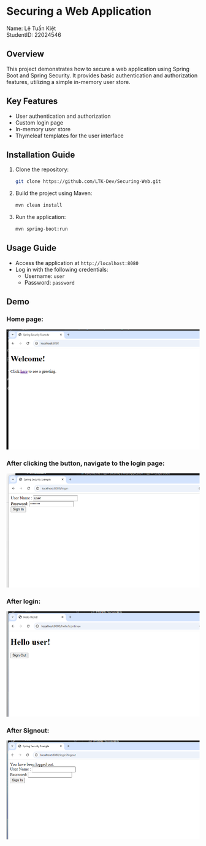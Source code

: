 # Securing a Web Application

Name: Lê Tuấn Kiệt  
StudentID: 22024546

## Overview
This project demonstrates how to secure a web application using Spring Boot and Spring Security. It provides basic authentication and authorization features, utilizing a simple in-memory user store.

## Key Features
- User authentication and authorization
- Custom login page
- In-memory user store
- Thymeleaf templates for the user interface

## Installation Guide
1. Clone the repository:
    ```sh
    git clone https://github.com/LTK-Dev/Securing-Web.git
    ```

2. Build the project using Maven:
    ```sh
    mvn clean install
    ```

3. Run the application:
    ```sh
    mvn spring-boot:run
    ```

## Usage Guide
- Access the application at `http://localhost:8080`
- Log in with the following credentials:
    - Username: `user`
    - Password: `password`

## Demo
### Home page:
![Home Page](src/main/resources/img/home.png)
### After clicking the button, navigate to the login page:
![Login Page](src/main/resources/img/login.png)
### After login:
![Welcome Page](src/main/resources/img/hello.png)
### After Signout:
![Signout Page](src/main/resources/img/signout.png)
